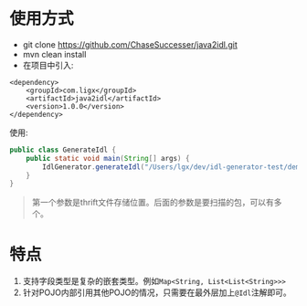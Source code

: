 # 使用方式
- git clone https://github.com/ChaseSuccesser/java2idl.git
- mvn clean install
- 在项目中引入:
```
<dependency>
    <groupId>com.ligx</groupId>
    <artifactId>java2idl</artifactId>
    <version>1.0.0</version>
</dependency>
```
使用:
``` java
public class GenerateIdl {
    public static void main(String[] args) {
        IdlGenerator.generateIdl("/Users/lgx/dev/idl-generator-test/demo.thrift", "com.meituan.iflight.agent.domain");
    }
}
```

> 第一个参数是thrift文件存储位置。后面的参数是要扫描的包，可以有多个。

# 特点
1. 支持字段类型是复杂的嵌套类型。例如`Map<String, List<List<String>>>`
2. 针对POJO内部引用其他POJO的情况，只需要在最外层加上`@Idl`注解即可。
